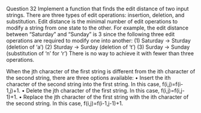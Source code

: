 Question 32 Implement a function that finds the edit distance of two input strings. There are three types of edit operations: insertion, deletion, and substitution. Edit distance is the minimal number of edit operations to modify a string from one state to the other.
For example, the edit distance between “Saturday” and “Sunday” is 3 since the following three edit operations are required to modify one into another:
(1) Saturday → Sturday (deletion of ‘a’)
(2) Sturday → Surday (deletion of ‘t’)
(3) Surday → Sunday (substitution of ‘n’ for ‘r’)
There is no way to achieve it with fewer than three operations.

When the jth character of the first string is different from the ith character of the second string, there are three options available:
• Insert the ith character of the second string into the first string. In this case, f(i,j)=f(i-1,j)+1.
• Delete the jth character of the first string. In this case, f(i,j)=f(i,j-1)+1.
• Replace the jth character of the first string with the ith character of the second
string. In this case, f(i,j)=f(i-1,j-1)+1.